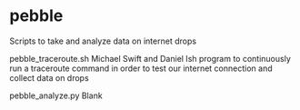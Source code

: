 # pebble
Scripts to take and analyze data on internet drops

pebble_traceroute.sh
Michael Swift and Daniel Ish
program to continuously run a traceroute command in order to test our internet connection and collect data on drops

pebble_analyze.py
Blank